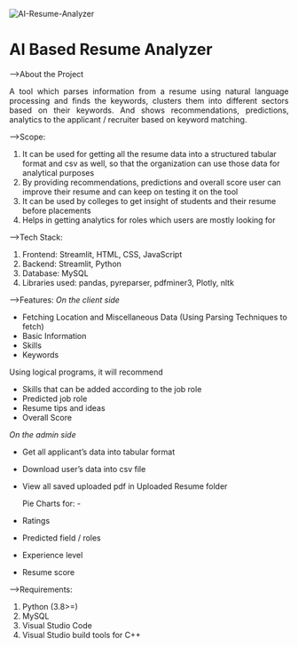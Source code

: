 
![AI-Resume-Analyzer](https://socialify.git.ci/deepakpadhi986/AI-Resume-Analyzer/image?description=1&descriptionEditable=5th%20Sem%20Final%20Year%20Project%20at%20Kirti%20M%20Doongursee%20College%20(2022%20-%2023)&font=Raleway&language=1&pattern=Plus&theme=Light)

  <h1>AI Based Resume Analyzer </h1>

-->About the Project
    <p align="justify"> 
      A tool which parses information from a resume using natural language processing and finds the keywords, clusters them into different sectors based on their keywords. 
      And shows recommendations, predictions, analytics to the applicant / recruiter based on keyword matching.
    </p>

-->Scope:
1. It can be used for getting all the resume data into a structured tabular format and csv as well, so that the organization can use those data for analytical purposes
2. By providing recommendations, predictions and overall score user can improve their resume and can keep on testing it on the tool
3. It can be used by colleges to get insight of students and their resume before placements
4. Helps in getting analytics for roles which users are mostly looking for

-->Tech Stack:
1. Frontend: Streamlit, HTML, CSS, JavaScript
2. Backend: Streamlit, Python
3. Database: MySQL
4. Libraries used: pandas, pyreparser, pdfminer3, Plotly, nltk


-->Features:
<i>On the client side</i>
- Fetching Location and Miscellaneous Data (Using Parsing Techniques to fetch)
- Basic Information
- Skills
- Keywords

Using logical programs, it will recommend
- Skills that can be added according to the job role
- Predicted job role
- Resume tips and ideas
- Overall Score

<i>On the admin side</i>
- Get all applicant’s data into tabular format
- Download user’s data into csv file
- View all saved uploaded pdf in Uploaded Resume folder

  Pie Charts for: -
- Ratings
- Predicted field / roles
- Experience level
- Resume score

-->Requirements:
1. Python (3.8>=)
2. MySQL 
3. Visual Studio Code 
4. Visual Studio build tools for C++ 
